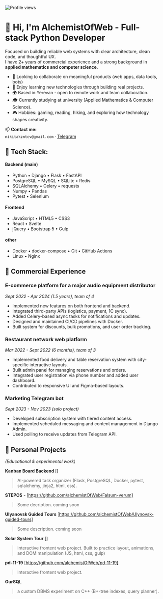 ![Profile views](https://komarev.com/ghpvc/?username=alchemistOfWeb)

# 👋 Hi, I'm AlchemistOfWeb - Full-stack Python Developer

Focused on building reliable web systems with clear architecture, clean code, and thoughtful UX.  
I have 2+ years of commercial experience and a strong background in **applied mathematics and computer science**.


- 🎯 Looking to collaborate on meaningful products (web apps, data tools, bots)
- 🧠 Enjoy learning new technologies through building real projects. 
- 🌍 Based in Yerevan - open to remote work and team collaboration.
- 🎓 Currently studying at university (Applied Mathematics & Computer Science).
- 🎮 Hobbies: gaming, reading, hiking, and exploring how technology shapes creativity.

📫 **Contact me:**  
`nikitakzntcv@gmail.com` · [Telegram](https://t.me/Nikitas_ascendance)

## 🧰 Tech Stack:

#### Backend (main)
- Python • Django • Flask • FastAPI
- PostgreSQL • MySQL • SQLite • Redis
- SQLAlchemy • Celery • requests
- Numpy • Pandas
- Pytest • Selenium

#### Frontend
- JavaScript • HTML5 • CSS3
- React • Svelte
- jQuery • Bootstrap 5 • Gulp

#### other
- Docker • docker-compose • Git • GitHub Actions
- Linux • Nginx


## 💼 Commercial Experience

### **E-commerce platform for a major audio equipment distributor**  
_Sept 2022 - Apr 2024 (1.5 years), team of 4_  
- Implemented new features on both frontend and backend.  
- Integrated third-party APIs (logistics, payment, 1C sync).  
- Added Celery-based async tasks for notifications and updates.  
- Designed and maintained CI/CD pipelines with Docker.  
- Built system for discounts, bulk promotions, and user order tracking.

### **Restaurant network web platform**  
_Mar 2022 - Sept 2022 (6 months), team of 3_  
- Implemented food delivery and table reservation system with city-specific interactive layouts.  
- Built admin panel for managing reservations and orders.  
- Integrated user registration via phone number and added user dashboard.  
- Contributed to responsive UI and Figma-based layouts.

### **Marketing Telegram bot**  
_Sept 2023 - Nov 2023 (solo project)_  
- Developed subscription system with tiered content access.  
- Implemented scheduled messaging and content management in Django Admin.  
- Used polling to receive updates from Telegram API.

## 🧩 Personal Projects
*(Educational & experimental work)*

**Kanban Board Backend** []
> AI-powered task organizer (Flask, PostgreSQL, Docker, pytest, sqlalchemy, jinja2, html, css).  
  
**STEPOS** - [https://github.com/alchemistOfWeb/Falsum-verum]
> Some decription. coming soon
  
**Ulyanovsk Guided Tours** [https://github.com/alchemistOfWeb/Ulynovsk-guided-tours]
> Some description. coming soon
  
**Solar System Tour** []
> Interactive frontent web project. Built to practice layout, animations, and DOM manipulation (JS, html, css, gulp)
  
**pd-11-19** [https://github.com/alchemistOfWeb/pd-11-19]
> Interactive frontent web project.
  
**OurSQL**
> a custom DBMS experiment on C++ (B+-tree indexes, query planner).  
  

<!---
## 📈 GitHub Stats

![GitHub Stats](https://github-readme-stats.vercel.app/api?username=alchemistOfWeb&show_icons=true)
![Top Langs](https://github-readme-stats.vercel.app/api/top-langs/?username=alchemistOfWeb&layout=compact)
![Streak](https://streak-stats.demolab.com?user=alchemistOfWeb)


## Portfolio

| Проект | Описание |
|--------|----------|
| [Solar System Tour](https://github.com/alchemistOfWeb/solarSystemTour) | Интерактивный тур по солнечной системе (Django + JS) |
| [Film Base](https://github.com/alchemistOfWeb/film_base)               | База данных фильмов с поиском / рейтингами |
| [Kanban Board Backend](https://github.com/alchemistOfWeb/Kanban_board_bkend) | Бэкенд-сервис для канбан-доски (FastAPI + PostgreSQL) |
| [Checklist Service](https://github.com/alchemistOfWeb/checklist_service) | Сервис чек-листов с автосохранением и API |
| [Opinion Scrapper](https://github.com/alchemistOfWeb/opinion_scrapper_project) | Скрипт-парсер мнений/отзывов с сайтов, экспорт в CSV |
--->

<!---
alchemistOfWeb/alchemistOfWeb is a ✨ special ✨ repository because its `README.md` (this file) appears on your GitHub profile.
You can click the Preview link to take a look at your changes.
--->

